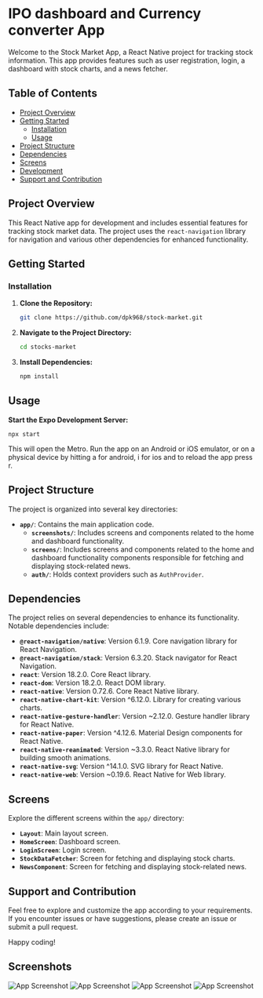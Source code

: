 # IPO dashboard and Currency converter App

Welcome to the Stock Market App, a React Native project for tracking stock information. This app provides features such as user registration, login, a dashboard with stock charts, and a news fetcher.

## Table of Contents
- [Project Overview](#project-overview)
- [Getting Started](#getting-started)
  - [Installation](#installation)
  - [Usage](#usage)
- [Project Structure](#project-structure)
- [Dependencies](#dependencies)
- [Screens](#screens)
- [Development](#development)
- [Support and Contribution](#support-and-contribution)

## Project Overview

This React Native app for development and includes essential features for tracking stock market data. The project uses the `react-navigation` library for navigation and various other dependencies for enhanced functionality.

## Getting Started

### Installation

1. **Clone the Repository:**
   ```bash
   git clone https://github.com/dpk968/stock-market.git

2. **Navigate to the Project Directory:**

   ```bash
   cd stocks-market

3. **Install Dependencies:**

   ```bash
   npm install

## Usage

   **Start the Expo Development Server:**

    npx start

This will open the Metro. Run the app on an Android or iOS emulator, or on a physical device by hitting a for android, i for ios and to reload the app press r.


## Project Structure

The project is organized into several key directories:

- **`app/`**: Contains the main application code.
  - **`screenshots/`**: Includes screens and components related to the home and dashboard functionality.
  - **`screens/`**: Includes screens and components related to the home and dashboard functionality components responsible for fetching and displaying stock-related news.
  - **`auth/`**: Holds context providers such as `AuthProvider`.

## Dependencies

The project relies on several dependencies to enhance its functionality. Notable dependencies include:

- **`@react-navigation/native`**: Version 6.1.9. Core navigation library for React Navigation.
- **`@react-navigation/stack`**: Version 6.3.20. Stack navigator for React Navigation.
- **`react`**: Version 18.2.0. Core React library.
- **`react-dom`**: Version 18.2.0. React DOM library.
- **`react-native`**: Version 0.72.6. Core React Native library.
- **`react-native-chart-kit`**: Version ^6.12.0. Library for creating various charts.
- **`react-native-gesture-handler`**: Version ~2.12.0. Gesture handler library for React Native.
- **`react-native-paper`**: Version ^4.12.6. Material Design components for React Native.
- **`react-native-reanimated`**: Version ~3.3.0. React Native library for building smooth animations.
- **`react-native-svg`**: Version ^14.1.0. SVG library for React Native.
- **`react-native-web`**: Version ~0.19.6. React Native for Web library.

## Screens

Explore the different screens within the `app/` directory:

- **`Layout`**: Main layout screen.
- **`HomeScreen`**: Dashboard screen.
- **`LoginScreen`**: Login screen.
- **`StockDataFetcher`**: Screen for fetching and displaying stock charts.
- **`NewsComponent`**: Screen for fetching and displaying stock-related news.


## Support and Contribution

Feel free to explore and customize the app according to your requirements. If you encounter issues or have suggestions, please create an issue or submit a pull request.

Happy coding!

## Screenshots

![App Screenshot](https://github.com/dpk968/ipo-and-currency/blob/master/stockMarketApp/screenshots/Screenshot_2024-01-07-03-07-34-39_109088c9951399c8c540b86cb831c394.jpg)
![App Screenshot](https://github.com/dpk968/ipo-and-currency/blob/master/stockMarketApp/screenshots/Screenshot_2024-01-07-13-19-29-59_109088c9951399c8c540b86cb831c394.jpg)
![App Screenshot](https://github.com/dpk968/ipo-and-currency/blob/master/stockMarketApp/screenshots/Screenshot_2024-01-07-13-19-10-21_109088c9951399c8c540b86cb831c394.jpg)
![App Screenshot](https://github.com/dpk968/ipo-and-currency/blob/master/stockMarketApp/screenshots/Screenshot_2024-01-07-13-19-13-43_109088c9951399c8c540b86cb831c394.jpg)
